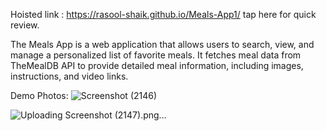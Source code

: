 Hoisted link : https://rasool-shaik.github.io/Meals-App1/ tap here for quick review.

The Meals App is a web application that allows users to search, view, and manage a personalized list of favorite meals. It fetches meal data from TheMealDB API to provide detailed meal information, including images, instructions, and video links.

Demo Photos:
![Screenshot (2146)](https://github.com/user-attachments/assets/ff76de42-cc1f-495c-812a-acc3ad588481)

![Uploading Screenshot (2147).png…]()

